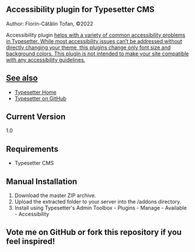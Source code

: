 ## Accessibility plugin for Typesetter CMS ##
Author: Florin-Cătălin Tofan, ©2022

Accessibility plugin <a target="_blank" href=""> helps with a variety of common accessibility problems in Typesetter. While most accessibility issues can’t be addressed without directly changing your theme, this plugins change only font size and background colors. This plugin is not intended to make your site compatible with any accessibility guidelines.

## See also 
* [Typesetter Home](http://www.typesettercms.com)
* [Typesetter on GitHub](https://github.com/Typesetter/Typesetter)

## Current Version 
1.0

## Requirements ##
* Typesetter CMS

## Manual Installation ##
1. Download the master ZIP archive.
2. Upload the extracted folder to your server into the /addons directory.
3. Install using Typesetter's Admin Toolbox - Plugins - Manage - Available - Accessibility

## Vote me on GitHub or fork this repository if you feel inspired!
